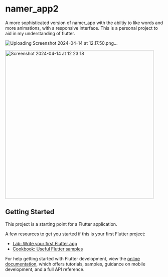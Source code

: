 # namer_app2

A more sophisticated version of namer_app with the abiltiy to like words and more animations, with a responsive interface. This is a personal project to aid in my understanding of flutter.



![Uploading Screenshot 2024-04-14 at 12.17.50.png…]()

<img width="473" alt="Screenshot 2024-04-14 at 12 23 18" src="https://github.com/darrylad/namer_app2/assets/132708308/ebb19255-e468-45dd-86dd-fb5faa52b9b7">


## Getting Started

This project is a starting point for a Flutter application.

A few resources to get you started if this is your first Flutter project:

- [Lab: Write your first Flutter app](https://docs.flutter.dev/get-started/codelab)
- [Cookbook: Useful Flutter samples](https://docs.flutter.dev/cookbook)

For help getting started with Flutter development, view the
[online documentation](https://docs.flutter.dev/), which offers tutorials,
samples, guidance on mobile development, and a full API reference.
